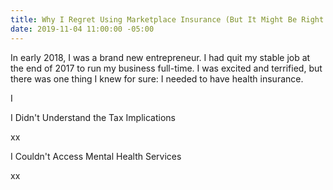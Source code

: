 ```yaml
---
title: Why I Regret Using Marketplace Insurance (But It Might Be Right For You)
date: 2019-11-04 11:00:00 -05:00
---
```


In early 2018, I was a brand new entrepreneur. I had quit my stable job at the end of 2017 to run my business full-time. I was excited and terrified, but there was one thing I knew for sure: I needed to have health insurance.

I

I Didn't Understand the Tax Implications

xx

I Couldn't Access Mental Health Services

xx